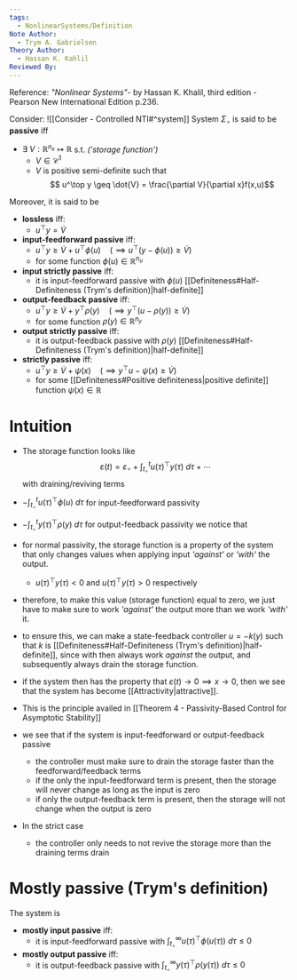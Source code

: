 ```yaml
---
tags:
  - NonlinearSystems/Definition
Note Author:
  - Trym A. Gabrielsen
Theory Author:
  - Hassan K. Kahlil
Reviewed By:
---
```

Reference:
*"Nonlinear Systems"*- by Hassan K. Khalil, third edition - Pearson New International Edition p.236.

Consider: ![[Consider - Controlled NTI#^system]]
System $\Sigma_\circ$ is said to be **passive** iff
- $\exists~ V:\mathbb{R}^{n_x}\mapsto \mathbb{R}$ s.t.    *('storage function')*
	- $V\in\mathcal{C}^1$ 
	- $V$ is positive semi-definite
	such that
	$$ u^\top y \geq \dot{V} = \frac{\partial V}{\partial x}f(x,u)$$

Moreover, it is said to be
- **lossless** iff:
	- $u^\top y = \dot{V}$
- **input-feedforward passive** iff:
	- $u^\top y \geq \dot{V} + u^\top \phi(u) \quad \bigg(\implies u^\top (y -\phi(u)) \geq \dot{V} \bigg)$ 
	- for some function $\phi(u) \in \mathbb{R}^{n_u}$
- **input strictly passive** iff:
	- it is input-feedforward passive with $\phi(u)$ [[Definiteness#Half-Definiteness (Trym's definition)|half-definite]]
- **output-feedback passive** iff: 
	- $u^\top y \geq \dot{V} + y^\top \rho(y) \quad \bigg(\implies y^\top (u -\rho(y)) \geq \dot{V} \bigg)$ 
	- for some function $\rho(y) \in \mathbb{R}^{n_y}$
- **output strictly passive** iff:
	- it is output-feedback passive with $\rho(y)$ [[Definiteness#Half-Definiteness (Trym's definition)|half-definite]] 
- **strictly passive** iff:
	- $u^\top y \geq \dot{V} + \psi(x) \quad \bigg(\implies y^\top u - \psi(x) \geq \dot{V} \bigg)$
	- for some [[Definiteness#Positive definiteness|positive definite]] function $\psi(x)\in\mathbb{R}$ 


# Intuition
- The storage function looks like
$$ \varepsilon (t) = \varepsilon_\circ + \int_{t_\circ}^{t}u(\tau)^\top y(\tau) ~d\tau + \cdots$$
with draining/reviving terms
- $-\int_{t_\circ}^{t} u(\tau)^\top \phi(u) ~d\tau$  for input-feedforward passivity
- $-\int_{t_\circ}^{t} y(\tau)^\top \rho(y) ~d\tau$  for output-feedback passivity
we notice that
- for normal passivity, the storage function is a property of the system that only changes values when applying input *'against'* or *'with'* the output.
	- $u(\tau)^\top y(\tau) < 0$ and $u(\tau)^\top y(\tau) > 0$ respectively
- therefore, to make this value (storage function) equal to zero, we just have to make sure to work *'against'* the output more than we work *'with'* it.
- to ensure this, we can make a state-feedback controller $u = -k(y)$ such that $k$ is [[Definiteness#Half-Definiteness (Trym's definition)|half-definite]], since with then always work *against* the output, and subsequently always drain the storage function.
- if the system then has the property that $\varepsilon(t)\rightarrow0 \implies x\rightarrow0$, then we see that the system has become [[Attractivity|attractive]].
- This is the principle availed in [[Theorem 4 - Passivity-Based Control for Asymptotic Stability]]

- we see that if the system is input-feedforward or output-feedback passive
	- the controller must make sure to drain the storage faster than the feedforward/feedback terms
	- if the only the input-feedforward term is present, then the storage will never change as long as the input is zero
	- if only the output-feedback term is present, then the storage will not change when the output is zero
- In the strict case
	- the controller only needs to not revive the storage more than the draining terms drain


# Mostly passive (Trym's definition)
The system is 
- **mostly input passive** iff:
	- it is input-feedforward passive with $\int_{t_\circ}^{\infty} u(\tau)^\top\phi(u(\tau))~d\tau \leq 0$ 
- **mostly output passive** iff:
	- it is output-feedback passive with $\int_{t_\circ}^{\infty} y(\tau)^\top\rho(y(\tau))~d\tau \leq 0$ 